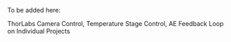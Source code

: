 To be added here:

ThorLabs Camera Control, Temperature Stage Control, AE Feedback Loop on Individual Projects
